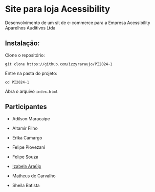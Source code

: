 # Site para loja Acessibility

Desenvolvimento de um sit de e-commerce para a Empresa Acessibility Aparelhos Auditivos Ltda

## Instalação:

Clone o repositório:

```git clone https://github.com/izzyraraujo/PI2024-1```

Entre na pasta do projeto:

```cd PI2024-1```

Abra o arquivo `index.html`




## Participantes


- Adilson Maracaipe

- Altamir Filho

- Erika Camargo

- Felipe Piovezani

- Felipe Souza

- [Izabela Araújo](https://github.com/izzyraraujo/)

- Matheus de Carvalho

- Sheila Batista


